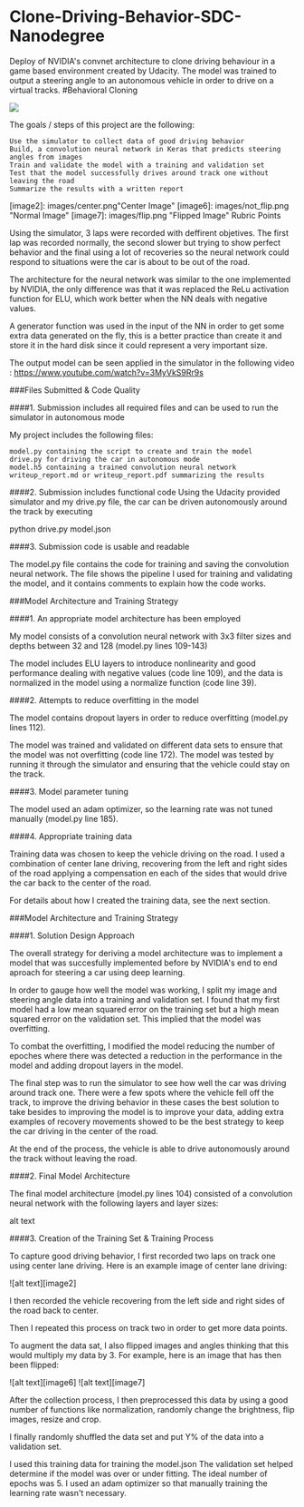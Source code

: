 # Clone-Driving-Behavior-SDC-Nanodegree

Deploy of NVIDIA's convnet architecture to clone driving behaviour in a game based environment created by Udacity. The model was trained to output a steering angle to an autonomous vehicle in order to drive on a virtual tracks.
#Behavioral Cloning

<img src='https://devblogs.nvidia.com/wp-content/uploads/2016/08/5Driver-closeup-hands-1200x675-624x351.png' align='middle'>

The goals / steps of this project are the following:

    Use the simulator to collect data of good driving behavior
    Build, a convolution neural network in Keras that predicts steering angles from images
    Train and validate the model with a training and validation set
    Test that the model successfully drives around track one without leaving the road
    Summarize the results with a written report

[image2]: images/center.png"Center Image" [image6]: images/not_flip.png "Normal Image" [image7]: images/flip.png "Flipped Image"
Rubric Points

Using the simulator, 3 laps were recorded with deffirent objetives. The first lap was recorded normally, the second slower but trying to show perfect behavior and the final using a lot of recoveries so the neural network could respond to situations were the car is about to be out of the road.

The architecture for the neural network was similar to the one implemented by NVIDIA, the only difference was that it was replaced the ReLu activation function for ELU, which work better when the NN deals with negative values.

A generator function was used in the input of the NN in order to get some extra data generated on the fly, this is a better practice than create it and store it in the hard disk since it could represent a very important size.

The output model can be seen applied in the simulator in the following video : https://www.youtube.com/watch?v=3MyVkS9Rr9s

###Files Submitted & Code Quality

####1. Submission includes all required files and can be used to run the simulator in autonomous mode

My project includes the following files:

    model.py containing the script to create and train the model
    drive.py for driving the car in autonomous mode
    model.h5 containing a trained convolution neural network
    writeup_report.md or writeup_report.pdf summarizing the results

####2. Submission includes functional code Using the Udacity provided simulator and my drive.py file, the car can be driven autonomously around the track by executing

python drive.py model.json

####3. Submission code is usable and readable

The model.py file contains the code for training and saving the convolution neural network. The file shows the pipeline I used for training and validating the model, and it contains comments to explain how the code works.

###Model Architecture and Training Strategy

####1. An appropriate model architecture has been employed

My model consists of a convolution neural network with 3x3 filter sizes and depths between 32 and 128 (model.py lines 109-143)

The model includes ELU layers to introduce nonlinearity and good performance dealing with negative values (code line 109), and the data is normalized in the model using a normalize function (code line 39).

####2. Attempts to reduce overfitting in the model

The model contains dropout layers in order to reduce overfitting (model.py lines 112).

The model was trained and validated on different data sets to ensure that the model was not overfitting (code line 172). The model was tested by running it through the simulator and ensuring that the vehicle could stay on the track.

####3. Model parameter tuning

The model used an adam optimizer, so the learning rate was not tuned manually (model.py line 185).

####4. Appropriate training data

Training data was chosen to keep the vehicle driving on the road. I used a combination of center lane driving, recovering from the left and right sides of the road applying a compensation en each of the sides that would drive the car back to the center of the road.

For details about how I created the training data, see the next section.

###Model Architecture and Training Strategy

####1. Solution Design Approach

The overall strategy for deriving a model architecture was to implement a model that was succesfully implemented before by NVIDIA's end to end aproach for steering a car using deep learning.

In order to gauge how well the model was working, I split my image and steering angle data into a training and validation set. I found that my first model had a low mean squared error on the training set but a high mean squared error on the validation set. This implied that the model was overfitting.

To combat the overfitting, I modified the model reducing the number of epoches where there was detected a reduction in the performance in the model and adding dropout layers in the model.

The final step was to run the simulator to see how well the car was driving around track one. There were a few spots where the vehicle fell off the track, to improve the driving behavior in these cases the best solution to take besides to improving the model is to improve your data, adding extra examples of recovery movements showed to be the best strategy to keep the car driving in the center of the road.

At the end of the process, the vehicle is able to drive autonomously around the track without leaving the road.

####2. Final Model Architecture

The final model architecture (model.py lines 104) consisted of a convolution neural network with the following layers and layer sizes:

alt text

####3. Creation of the Training Set & Training Process

To capture good driving behavior, I first recorded two laps on track one using center lane driving. Here is an example image of center lane driving:

![alt text][image2]

I then recorded the vehicle recovering from the left side and right sides of the road back to center.

Then I repeated this process on track two in order to get more data points.

To augment the data sat, I also flipped images and angles thinking that this would multiply my data by 3. For example, here is an image that has then been flipped:

![alt text][image6] ![alt text][image7]

After the collection process, I then preprocessed this data by using a good number of functions like normalization, randomly change the brightness, flip images, resize and crop.

I finally randomly shuffled the data set and put Y% of the data into a validation set.

I used this training data for training the model.json The validation set helped determine if the model was over or under fitting. The ideal number of epochs was 5. I used an adam optimizer so that manually training the learning rate wasn't necessary.
